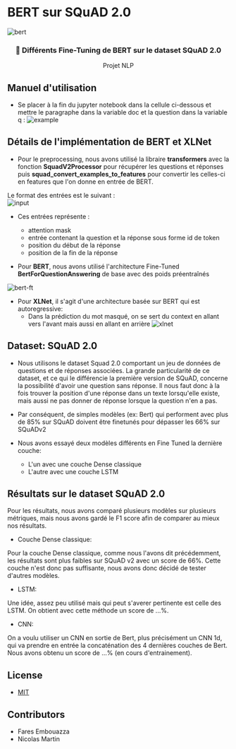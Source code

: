 # BERT sur SQuAD 2.0

<p align="center" >

  ![bert](https://user-images.githubusercontent.com/22484369/73925375-3f426480-48ce-11ea-8f5d-bf92ab1ebe87.png)


</p>

<h3 align="center">
  📄 Différents Fine-Tuning de BERT sur le dataset SQuAD 2.0
</h3>
<p align="center">
  Projet NLP <br/>
  <small></small>
</p>

## Manuel d'utilisation

- Se placer à la fin du jupyter notebook dans la cellule ci-dessous et mettre le paragraphe dans la variable doc et la question dans la variable q : 
![example](https://user-images.githubusercontent.com/22484369/73929430-11145300-48d5-11ea-8e14-a29becca0ff4.png)
    
   
    
    
    

## Détails de l'implémentation de BERT et XLNet


- Pour le preprocessing, nous avons utilisé la libraire **transformers** avec la fonction **SquadV2Processor** pour récupérer les questions et réponses puis **squad_convert_examples_to_features** pour convertir les celles-ci en features que l'on donne en entrée de BERT. <br/>

Le format des entrées est le suivant : <br/>
![input](https://user-images.githubusercontent.com/22484369/73931543-c8f72f80-48d8-11ea-96e1-76f477e344f0.png)

 - Ces entrées représente : 
    - attention mask
    - entrée contenant la question et la réponse sous forme id de token
    - position du début de la réponse
    - position de la fin de la réponse

- Pour **BERT**, nous avons utilisé l'architecture Fine-Tuned **BertForQuestionAnswering** de base avec des poids préentraînés 


![bert-ft](https://user-images.githubusercontent.com/22484369/73930902-a3b5f180-48d7-11ea-8145-b8a79f439229.png)

- Pour **XLNet**, il s'agit d'une architecture basée sur BERT qui est autoregressive:
  - Dans la prédiction du mot masqué, on se sert du context en allant vers l'avant mais aussi en allant en arrière
![xlnet](https://user-images.githubusercontent.com/22484369/73946549-63b23700-48f6-11ea-80b9-8d47030130b9.png)



## Dataset: SQuAD 2.0
- Nous utilisons le dataset Squad 2.0 comportant un jeu de données de questions et de réponses associées. La grande particularité de ce dataset, et ce qui le différencie la première version de SQuAD, concerne la possibilité d'avoir une question sans réponse. Il nous faut donc à la fois trouver la position d'une réponse dans un texte lorsqu'elle existe, mais aussi ne pas donner de réponse lorsque la question n'en a pas. 

- Par conséquent, de simples modèles (ex: Bert) qui performent avec plus de 85% sur SQuAD doivent être finetunés pour dépasser les 66% sur SQuADv2

- Nous avons essayé deux modèles différents en Fine Tuned la dernière couche:
  - L'un avec une couche Dense classique
  - L'autre avec une couche LSTM

## Résultats sur le dataset SQuAD 2.0
Pour les résultats, nous avons comparé plusieurs modèles sur plusieurs métriques, mais nous avons gardé le F1 score afin de comparer au mieux nos résultats. 

- Couche Dense classique: <br/>

Pour la couche Dense classique, comme nous l'avons dit précédemment, les résultats sont plus faibles sur SQuAD v2 avec un score de 66%. Cette couche n'est donc pas suffisante, nous avons donc décidé de tester d'autres modèles.

- LSTM: <br/>

Une idée, assez peu utilisé mais qui peut s'averer pertinente est celle des LSTM. On obtient avec cette méthode un score de ...%. 

- CNN: <br/>

On a voulu utiliser un CNN en sortie de Bert, plus précisément un CNN 1d, qui va prendre en entrée la concaténation des 4 dernières couches de Bert. Nous avons obtenu un score de ...% (en cours d'entrainement).

## License

- [MIT](LICENSE)

## Contributors
- Fares Embouazza
- Nicolas Martin
